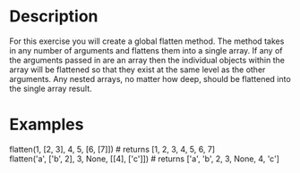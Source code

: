 # Description
For this exercise you will create a global flatten method. The method takes in any number of arguments and flattens them into a single array. If any of the arguments passed in are an array then the individual objects within the array will be flattened so that they exist at the same level as the other arguments. Any nested arrays, no matter how deep, should be flattened into the single array result.

# Examples
flatten(1, [2, 3], 4, 5, [6, [7]]) # returns [1, 2, 3, 4, 5, 6, 7]
<br>
flatten('a', ['b', 2], 3, None, [[4], ['c']]) # returns ['a', 'b', 2, 3, None, 4, 'c']
